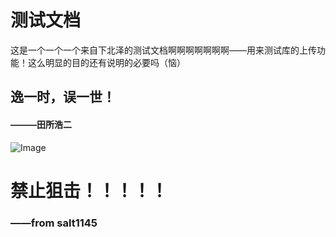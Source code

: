# 测试文档

这是一个一个一个来自下北泽的测试文档啊啊啊啊啊啊啊——用来测试库的上传功能！这么明显的目的还有说明的必要吗（恼）

## 逸一时，误一世！
#### ———田所浩二
![Image](https://github.com/salt114514/picture-git/test1145.jpg)

# 禁止狙击！！！！！
### ——from salt1145
